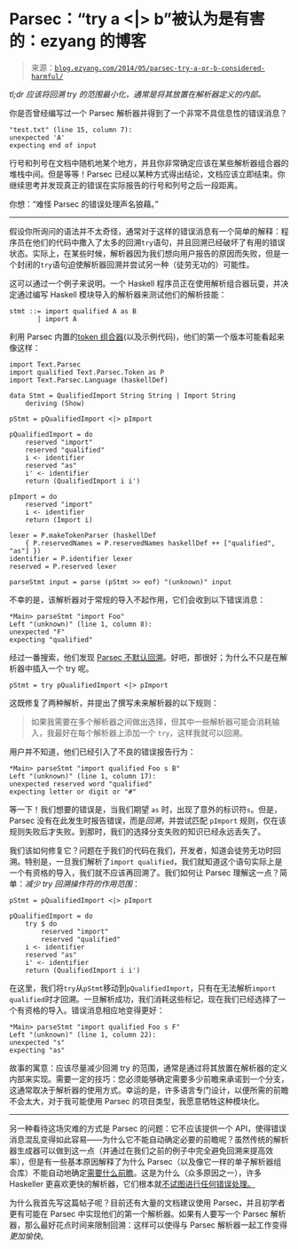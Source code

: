 <!--yml

类别：未分类

日期：2024-07-01 18:17:14

-->

# Parsec：“try a <|> b”被认为是有害的：ezyang 的博客

> 来源：[`blog.ezyang.com/2014/05/parsec-try-a-or-b-considered-harmful/`](http://blog.ezyang.com/2014/05/parsec-try-a-or-b-considered-harmful/)

*tl;dr 应该将回溯 try 的范围最小化，通常是将其放置在解析器定义的内部。*

你是否曾经编写过一个 Parsec 解析器并得到了一个非常不具信息性的错误消息？

```
"test.txt" (line 15, column 7):
unexpected 'A'
expecting end of input

```

行号和列号在文档中随机地某个地方，并且你非常确定应该在某些解析器组合器的堆栈中间。但是等等！Parsec 已经以某种方式得出结论，文档应该立即结束。你继续思考并发现真正的错误在实际报告的行号和列号之后一段距离。

你想：“难怪 Parsec 的错误处理声名狼藉。”

* * *

假设你所询问的语法并不太奇怪，通常对于这样的错误消息有一个简单的解释：程序员在他们的代码中撒入了太多的回溯`try`语句，并且回溯已经破坏了有用的错误状态。实际上，在某些时候，解析器因为我们想向用户报告的原因而失败，但是一个封闭的`try`语句迫使解析器回溯并尝试另一种（徒劳无功的）可能性。

这可以通过一个例子来说明。一个 Haskell 程序员正在使用解析组合器玩耍，并决定通过编写 Haskell 模块导入的解析器来测试他们的解析技能：

```
stmt ::= import qualified A as B
       | import A

```

利用 Parsec 内置的[token 组合器](http://hackage.haskell.org/package/parsec-3.0.0/docs/Text-Parsec-Token.html)(以及示例代码)，他们的第一个版本可能看起来像这样：

```
import Text.Parsec
import qualified Text.Parsec.Token as P
import Text.Parsec.Language (haskellDef)

data Stmt = QualifiedImport String String | Import String
    deriving (Show)

pStmt = pQualifiedImport <|> pImport

pQualifiedImport = do
    reserved "import"
    reserved "qualified"
    i <- identifier
    reserved "as"
    i' <- identifier
    return (QualifiedImport i i')

pImport = do
    reserved "import"
    i <- identifier
    return (Import i)

lexer = P.makeTokenParser (haskellDef
    { P.reservedNames = P.reservedNames haskellDef ++ ["qualified", "as"] })
identifier = P.identifier lexer
reserved = P.reserved lexer

parseStmt input = parse (pStmt >> eof) "(unknown)" input

```

不幸的是，该解析器对于常规的导入不起作用，它们会收到以下错误消息：

```
*Main> parseStmt "import Foo"
Left "(unknown)" (line 1, column 8):
unexpected "F"
expecting "qualified"

```

经过一番搜索，他们发现 [Parsec 不默认回溯](http://stackoverflow.com/questions/9976388/haskell-text-parsec-combinator-choice-doesnt-backtrack)。好吧，那很好；为什么不只是在解析器中插入一个 try 呢。

```
pStmt = try pQualifiedImport <|> pImport

```

这既修复了两种解析，并提出了撰写未来解析器的以下规则：

> 如果我需要在多个解析器之间做出选择，但其中一些解析器可能会消耗输入，我最好在每个解析器上添加一个 `try`，这样我就可以回溯。

用户并不知道，他们已经引入了不良的错误报告行为：

```
*Main> parseStmt "import qualified Foo s B"
Left "(unknown)" (line 1, column 17):
unexpected reserved word "qualified"
expecting letter or digit or "#"

```

等一下！我们想要的错误是，当我们期望 `as` 时，出现了意外的标识符`s`。但是，Parsec 没有在此发生时报告错误，而是*回溯*，并尝试匹配 `pImport` 规则，仅在该规则失败后才失败。到那时，我们的选择分支失败的知识已经永远丢失了。

我们该如何修复它？问题在于我们的代码在我们，开发者，知道会徒劳无功时回溯。特别是，一旦我们解析了`import qualified`，我们就知道这个语句实际上是一个有资格的导入，我们就不应该再回溯了。我们如何让 Parsec 理解这一点？简单：*减少 try 回溯操作符的作用范围*：

```
pStmt = pQualifiedImport <|> pImport

pQualifiedImport = do
    try $ do
        reserved "import"
        reserved "qualified"
    i <- identifier
    reserved "as"
    i' <- identifier
    return (QualifiedImport i i')

```

在这里，我们将`try`从`pStmt`移动到`pQualifiedImport`，只有在无法解析`import qualified`时才回溯。一旦解析成功，我们消耗这些标记，现在我们已经选择了一个有资格的导入。错误消息相应地变得更好：

```
*Main> parseStmt "import qualified Foo s F"
Left "(unknown)" (line 1, column 22):
unexpected "s"
expecting "as"

```

故事的寓意：应该尽量减少回溯 try 的范围，通常是通过将其放置在解析器的定义内部来实现。需要一定的技巧：您必须能够确定需要多少前瞻来承诺到一个分支，这通常取决于解析器的使用方式。幸运的是，许多语言专门设计，以便所需的前瞻不会太大，对于我可能使用 Parsec 的项目类型，我愿意牺牲这种模块化。

* * *

另一种看待这场灾难的方式是 Parsec 的问题：它不应该提供一个 API，使得错误消息混乱变得如此容易——为什么它不能自动确定必要的前瞻呢？虽然传统的解析器生成器可以做到这一点（并通过在我们之前的例子中完全避免回溯来提高效率），但是有一些基本原因解释了为什么 Parsec（以及像它一样的单子解析器组合库）不能自动地确定[需要什么前瞻](http://stackoverflow.com/a/7863380/23845)。这是为什么（众多原因之一），许多 Haskeller 更喜欢更快的解析器，它们根本就[不试图进行任何错误处理。](https://hackage.haskell.org/package/attoparsec)

为什么我首先写这篇帖子呢？目前还有大量的文档建议使用 Parsec，并且初学者更有可能在 Parsec 中实现他们的第一个解析器。如果有人要写一个 Parsec 解析器，那么最好花点时间来限制回溯：这样可以使得与 Parsec 解析器一起工作变得*更加愉快*。
